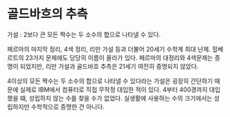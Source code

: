 # 골드바흐의 추측

가설 : 2보다 큰 모든 짝수는 두 소수의 합으로 나타낼 수 있다.

페르마의 마지막 정리, 4색 정리, 리만 가설 등과 더불어 20세기 수학계 최대 난제.
힐베르트의 23가지 문제에도 당당히 이름이 올라가 있다.
페르마의 대정리와 4색문제는 증명이 되었지만, 리만 가설과 골드바흐 추측은 21세기 여전히 증명되지 않았다.

4이상의 모든 짝수는 두 소수의 합으로 나타낼 수 있다라는 가설은 굉장히 간단하기 때문에
실제로 IBM에서 컴퓨터로 직접 무작정 대입한 적이 있다.
4부터 400경까지 대입했을 떄, 성립하지 않는 수를 찾을 수가 없었다.
실생활에 사용하는 수의 크기에서는 성립하지만 수학적으로 증명한 건 아니다.
